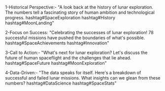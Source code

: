 1-Historical Perspective:- "A look back at the history of lunar exploration. The numbers tell a fascinating story of human ambition and technological progress. hashtag#SpaceExploration hashtag#History hashtag#MoonLanding"

2-Focus on Success: "Celebrating the successes of lunar exploration! 78 successful missions have pushed the boundaries of what's possible. hashtag#SpaceAchievements hashtag#Innovation"

3-Call to Action:- "What's next for lunar exploration? Let's discuss the future of human spaceflight and the challenges that lie ahead. hashtag#SpaceFuture hashtag#MoonExploration"

4-Data-Driven:- "The data speaks for itself. Here's a breakdown of successful and failed lunar missions. What insights can we glean from these numbers? hashtag#DataScience hashtag#SpaceStats"
